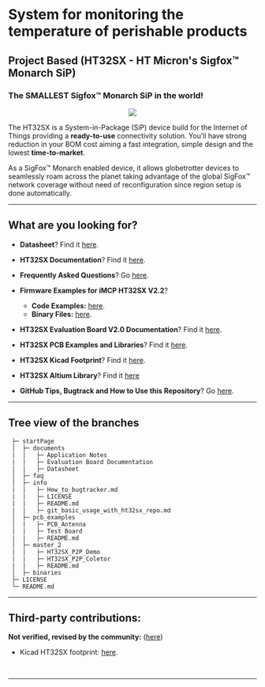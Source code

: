 # System for monitoring the temperature of perishable products

## Project Based (HT32SX - HT Micron's Sigfox™ Monarch SiP)

### The SMALLEST Sigfox™ Monarch SiP in the world!

<div align="center">
  <img src="https://github.com/htmicron/ht32sx/blob/images/iMCP_reto.jpg">
</div>

The HT32SX is a System-in-Package (SiP) device build for the Internet of Things providing a **ready-to-use** connectivity solution.
You’ll have strong reduction in your BOM cost aiming a fast integration, simple design and the lowest **time-to-market**.

As a SigFox™ Monarch enabled device, it allows globetrotter devices to seamlessly roam across the planet taking advantage of the global SigFox™ network coverage without need of reconfiguration since region setup is done automatically.

<hr>

## What are you looking for?

* **Datasheet**? Find it [here](https://github.com/humbertokramm/ht32sx/blob/documents/HTSXMO32L%20Datasheet/DS001-HT32SX.pdf).

* **HT32SX Documentation**? Find it [here](https://github.com/humbertokramm/ht32sx/tree/documents).

* **Frequently Asked Questions**? Go [here](https://github.com/humbertokramm/ht32sx/tree/faq).

* **Firmware Examples for iMCP HT32SX V2.2**? 
  - **Code Examples:** [here](https://github.com/humbertokramm/ht32sx/tree/master_2).
  - **Binary Files:** [here](https://github.com/humbertokramm/ht32sx/tree/binaries).

* **HT32SX Evaluation Board V2.0 Documentation**? Find it [here](https://github.com/htmicron/humbertokramm/tree/documents/Evaluation%20Board%20V2.0).

* **HT32SX PCB Examples and Libraries**? Find it [here](https://github.com/humbertokramm/ht32sx/tree/pcb_examples).

* **HT32SX Kicad Footprint**? Find it [here](https://github.com/humbertokramm/thirdpartyHT32SX/tree/master/kicad).

* **HT32SX Altium Library**? Find it [here](https://www.snapeda.com/parts/HT32SXM032L/HT%20micron/view-part/?ref=search&t=ht32)

* **GitHub Tips, Bugtrack and How to Use this Repository**? Go [here](https://github.com/humbertokramm/ht32sx/tree/info).

<hr>

## Tree view of the branches

```
 ├─ startPage
 │  ├─ documents
 |  |   ├─ Application Notes
 |  |   ├─ Evaluation Board Documentation
 |  |   ├─ Datasheet
 │  ├─ faq
 │  ├─ info
 |  |   ├─ How_to_bugtracker.md
 |  |   ├─ LICENSE
 |  |   ├─ README.md
 |  |   ├─ git_basic_usage_with_ht32sx_repo.md
 │  ├─ pcb_examples
 │  |   ├─ PCB_Antenna  
 |  |   ├─ Test Board
 |  |   ├─ README.md
 │  ├─ master_2
 |  |   ├─ HT32SX_P2P_Demo
 |  |   ├─ HT32SX_P2P_Coletor
 |  |   ├─ README.md
 │  ├─ binaries
 ├─ LICENSE
 └─ README.md
```

<hr>

## Third-party contributions:

**Not verified, revised by the community:** ([here](https://github.com/humbertokramm/thirdpartyHT32SX/)) <br/>

* Kicad HT32SX footprint: [here](https://github.com/humbertokramm/thirdpartyHT32SX/tree/master/kicad).
<br>

---
